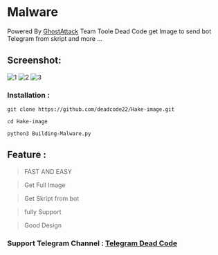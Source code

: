 # Malware
Powered By [GhostAttack](https://Telegram.me/Black_Code_22) Team
Toole Dead Code get Image to send bot Telegram from skript and more ...

## Screenshot:
![1](1.png?raw=ture "Screenshot")
![2](2.png?raw=ture "Screenshot")
![3](3.png?raw=ture "Screenshot")    

### Installation : 

` git clone https://github.com/deadcode22/Hake-image.git `

` cd Hake-image `

` python3 Building-Malware.py `

## Feature : 
> FAST AND EASY

> Get Full Image

> Get Skript from bot 

> fully Support 

> Good Design

### Support Telegram Channel : [Telegram Dead Code](https://t.me/Black_Code_22)
